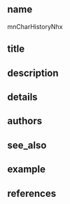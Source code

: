 ## name
mnCharHistoryNhx
## title
## description
## details
## authors
## see_also
## example
## references
